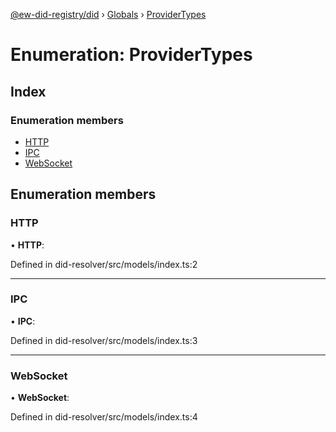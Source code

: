 [@ew-did-registry/did](../README.md) › [Globals](../globals.md) › [ProviderTypes](providertypes.md)

# Enumeration: ProviderTypes

## Index

### Enumeration members

* [HTTP](providertypes.md#http)
* [IPC](providertypes.md#ipc)
* [WebSocket](providertypes.md#websocket)

## Enumeration members

###  HTTP

• **HTTP**:

Defined in did-resolver/src/models/index.ts:2

___

###  IPC

• **IPC**:

Defined in did-resolver/src/models/index.ts:3

___

###  WebSocket

• **WebSocket**:

Defined in did-resolver/src/models/index.ts:4
